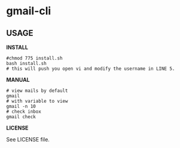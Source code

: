 gmail-cli
=========

## USAGE

**INSTALL**

    #chmod 775 install.sh
	bash install.sh
	# this will push you open vi and modify the username in LINE 5.

**MANUAL**

	# view mails by default
	gmail
	# with variable to view
	gmail -n 10
	# check inbox
	gmail check

**LICENSE**

See LICENSE file.
